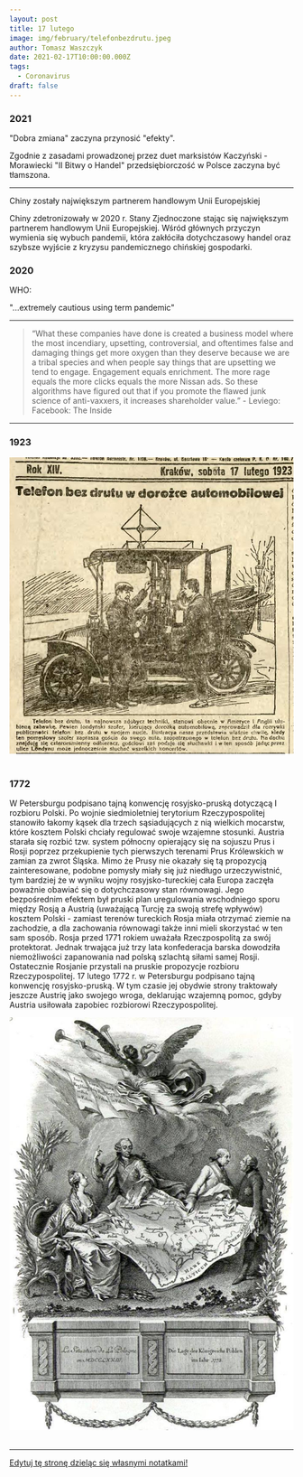 ```yaml
---
layout: post
title: 17 lutego
image: img/february/telefonbezdrutu.jpeg
author: Tomasz Waszczyk
date: 2021-02-17T10:00:00.000Z
tags:
  - Coronavirus
draft: false
---
```


### 2021

"Dobra zmiana" zaczyna przynosić "efekty".

Zgodnie z zasadami prowadzonej przez duet marksistów Kaczyński - Morawiecki "II Bitwy o Handel" przedsiębiorczość w Polsce zaczyna być tłamszona.

---

Chiny zostały największym partnerem handlowym Unii Europejskiej

Chiny zdetronizowały w 2020 r. Stany Zjednoczone stając się największym partnerem handlowym Unii Europejskiej. Wśród głównych przyczyn wymienia się wybuch pandemii, która zakłóciła dotychczasowy handel oraz szybsze wyjście z kryzysu pandemicznego chińskiej gospodarki.

### 2020

WHO:

"...extremely cautious using term pandemic"

---

> “What these companies have done is created a business model where the most incendiary, upsetting, controversial, and oftentimes false and damaging things get more oxygen than they deserve because we are a tribal species and when people say things that are upsetting we tend to engage. Engagement equals enrichment. The more rage equals the more clicks equals the more Nissan ads. So these algorithms have figured out that if you promote the flawed junk science of anti-vaxxers, it increases shareholder value.” - Leviego: Facebook: The Inside

---

### 1923

<img src="./img/february/telefonbezdrutu.jpeg"><br><br>

### 1772

W Petersburgu podpisano tajną konwencję rosyjsko-pruską dotyczącą I rozbioru Polski.
Po wojnie siedmioletniej terytorium Rzeczypospolitej stanowiło łakomy kąsek dla trzech sąsiadujących z nią wielkich mocarstw, które kosztem Polski chciały regulować swoje wzajemne stosunki. Austria starała się rozbić tzw. system północny opierający się na sojuszu Prus i Rosji poprzez przekupienie tych pierwszych terenami Prus Królewskich w zamian za zwrot Śląska. Mimo że Prusy nie okazały się tą propozycją zainteresowane, podobne pomysły miały się już niedługo urzeczywistnić, tym bardziej że w wyniku wojny rosyjsko-tureckiej cała Europa zaczęła poważnie obawiać się o dotychczasowy stan równowagi.
Jego bezpośrednim efektem był pruski plan uregulowania wschodniego sporu między Rosją a Austrią (uważającą Turcję za swoją strefę wpływów) kosztem Polski - zamiast terenów tureckich Rosja miała otrzymać ziemie na zachodzie, a dla zachowania równowagi także inni mieli skorzystać w ten sam sposób.
Rosja przed 1771 rokiem uważała Rzeczpospolitą za swój protektorat. Jednak trwająca już trzy lata konfederacja barska dowodziła niemożliwości zapanowania nad polską szlachtą siłami samej Rosji. Ostatecznie Rosjanie przystali na pruskie propozycje rozbioru Rzeczypospolitej. 17 lutego 1772 r. w Petersburgu podpisano tajną konwencję rosyjsko-pruską. W tym czasie jej obydwie strony traktowały jeszcze Austrię jako swojego wroga, deklarując wzajemną pomoc, gdyby Austria usiłowała zapobiec rozbiorowi Rzeczypospolitej.

<img src="./img/february/1rozbior.jpg"><br><br>

---

<a href="https://github.com/TomaszWaszczyk/historia.waszczyk.com/edit/master/src/content/february-17.md" target="_blank">Edytuj tę stronę dzieląc się własnymi notatkami!</a>
